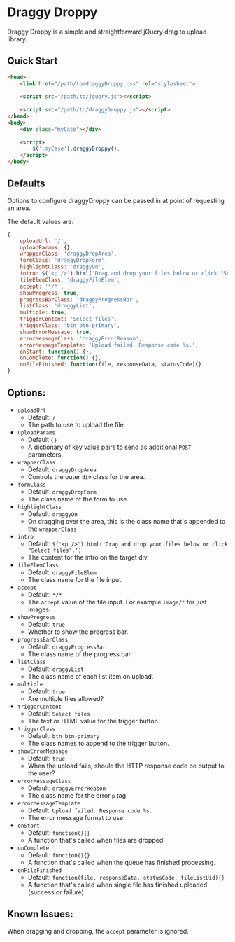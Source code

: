 Draggy Droppy
=============

Draggy Droppy is a simple and straightforward jQuery drag to upload library.

## Quick Start

```html
<head>
    <link href="/path/to/draggyDroppy.css" rel="stylesheet">
    
    <script src="/path/to/jquery.js"></script>
    
    <script src="/path/to/draggyDroppy.js"></script>
</head>
<body>
    <div class="myCase"></div>
    
    <script>
        $('.myCase').draggyDroppy();
    </script>
</body>
```

## Defaults

Options to configure draggyDroppy can be passed in at point of requesting an area.

The default values are:

```javascript
{
    uploadUrl: '/',
    uploadParams: {},
    wrapperClass: 'draggyDropArea',
    formClass: 'draggyDropForm',
    highlightClass: 'draggyOn',
    intro: $('<p />').html('Drag and drop your files below or click "Select files".'),
    fileElemClass: 'draggyFileElem',
    accept: '*/*',
    showProgress: true,
    progressBarClass: 'draggyProgressBar',
    listClass: 'draggyList',
    multiple: true,
    triggerContent: 'Select files',
    triggerClass: 'btn btn-primary',
    showErrorMessage: true,
    errorMessageClass: 'draggyErrorReason',
    errorMessageTemplate: 'Upload failed. Response code %s.',
    onStart: function() {},
    onComplete: function() {},
    onFileFinished: function(file, responseData, statusCode){}
}
```

## Options:

* `uploadUrl`
    * Default: `/`
    * The path to use to upload the file.
* `uploadParams`
    * Default `{}`
    * A dictionary of key value pairs to send as additional `POST` parameters.
* `wrapperClass`
    * Default: `draggyDropArea`
    * Controls the outer `div` class for the area.
* `formClass`
    * Default: `draggyDropForm`
    * The class name of the form to use.
* `highlightClass`
    * Default: `draggyOn`
    * On dragging over the area, this is the class name that's appended to the `wrapperClass`
* `intro`
    * Default: `$('<p />').html('Drag and drop your files below or click "Select files".')`
    * The content for the intro on the target div.
* `fileElemClass`
    * Default: `draggyFileElem`
    * The class name for the file input.
* `accept`
    * Default: `*/*`
    * The `accept` value of the file input. For example `image/*` for just images.
* `showProgress`
    * Default: `true`
    * Whether to show the progress bar.
* `progressBarClass`
    * Default: `draggyProgressBar`
    * The class name of the progress bar.
* `listClass`
    * Default: `draggyList`
    * The class name of each list item on upload.
* `multiple`
    * Default: `true`
    * Are multiple files allowed?
* `triggerContent`
    * Default: `Select files`
    * The text or HTML value for the trigger button.
* `triggerClass`
    * Default: `btn btn-primary`
    * The class names to append to the trigger button.
* `showErrorMessage`
    * Default: `true`
    * When the upload fails, should the HTTP response code be output to the user?
* `errorMessageClass`
    * Default: `draggyErrorReason`
    * The class name for the error `p` tag.
* `errorMessageTemplate`
    * Default: `Upload failed. Response code %s.`
    * The error message format to use.
* `onStart`
    * Default: `function(){}`
    * A function that's called when files are dropped.
* `onComplete`
    * Default: `function(){}`
    * A function that's called when the queue has finished processing.
* `onFileFinished`
    * Default: `function(file, responseData, statusCode, fileListUid){}`
    * A function that's called when single file has finished uploaded (success or failure).

## Known Issues:

When dragging and dropping, the `accept` parameter is ignored.